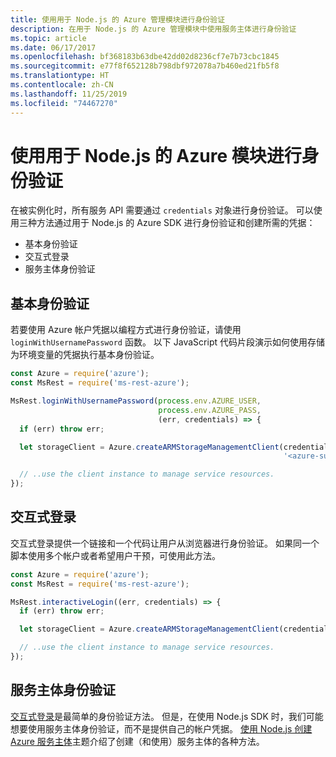```yaml
---
title: 使用用于 Node.js 的 Azure 管理模块进行身份验证
description: 在用于 Node.js 的 Azure 管理模块中使用服务主体进行身份验证
ms.topic: article
ms.date: 06/17/2017
ms.openlocfilehash: bf368183b63dbe42dd02d8236cf7e7b73cbc1845
ms.sourcegitcommit: e77f8f652128b798dbf972078a7b460ed21fb5f8
ms.translationtype: HT
ms.contentlocale: zh-CN
ms.lasthandoff: 11/25/2019
ms.locfileid: "74467270"
---
```

# <a name="authenticate-with-the-azure-modules-for-nodejs"></a>使用用于 Node.js 的 Azure 模块进行身份验证

在被实例化时，所有服务 API 需要通过 `credentials` 对象进行身份验证。 可以使用三种方法通过用于 Node.js 的 Azure SDK 进行身份验证和创建所需的凭据： 

- 基本身份验证
- 交互式登录
- 服务主体身份验证

## <a name="basic-authentication"></a>基本身份验证

若要使用 Azure 帐户凭据以编程方式进行身份验证，请使用 `loginWithUsernamePassword` 函数。 以下 JavaScript 代码片段演示如何使用存储为环境变量的凭据执行基本身份验证。 

```javascript
const Azure = require('azure');
const MsRest = require('ms-rest-azure');

MsRest.loginWithUsernamePassword(process.env.AZURE_USER, 
                                 process.env.AZURE_PASS, 
                                 (err, credentials) => {
  if (err) throw err;

  let storageClient = Azure.createARMStorageManagementClient(credentials, 
                                                             '<azure-subscription-id>');

  // ..use the client instance to manage service resources.
});
```

## <a name="interactive-login"></a>交互式登录

交互式登录提供一个链接和一个代码让用户从浏览器进行身份验证。 如果同一个脚本使用多个帐户或者希望用户干预，可使用此方法。

```javascript
const Azure = require('azure');
const MsRest = require('ms-rest-azure');

MsRest.interactiveLogin((err, credentials) => {
  if (err) throw err;

  let storageClient = Azure.createARMStorageManagementClient(credentials, '<azure-subscription-id>');

  // ..use the client instance to manage service resources.
});
```

## <a name="service-principal-authentication"></a>服务主体身份验证

[交互式登录](#interactive-login)是最简单的身份验证方法。 但是，在使用 Node.js SDK 时，我们可能想要使用服务主体身份验证，而不是提供自己的帐户凭据。 [使用 Node.js 创建 Azure 服务主体](./node-sdk-azure-authenticate-principal.md)主题介绍了创建（和使用）服务主体的各种方法。 
